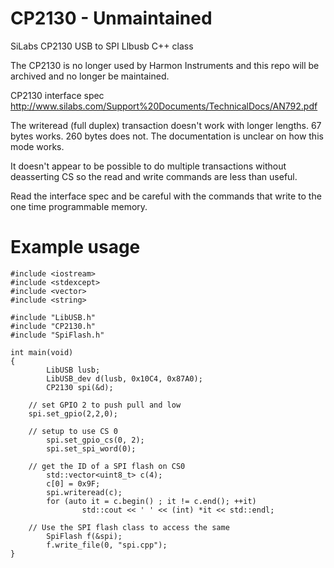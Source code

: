 # CP2130 - Unmaintained
SiLabs CP2130 USB to SPI Llbusb C++ class

The CP2130 is no longer used by Harmon Instruments and this repo will be archived and no longer be maintained. 

CP2130 interface spec
http://www.silabs.com/Support%20Documents/TechnicalDocs/AN792.pdf

The writeread (full duplex) transaction doesn't work with longer lengths. 67 bytes works. 260 bytes does not. The documentation is unclear on how this mode works.

It doesn't appear to be possible to do multiple transactions without deasserting CS so the read and write commands are less than useful.

Read the interface spec and be careful with the commands that write to the one time programmable memory.

# Example usage

```
#include <iostream>
#include <stdexcept>
#include <vector>
#include <string>

#include "LibUSB.h"
#include "CP2130.h"
#include "SpiFlash.h"

int main(void)
{
        LibUSB lusb;
        LibUSB_dev d(lusb, 0x10C4, 0x87A0);
        CP2130 spi(&d);

	// set GPIO 2 to push pull and low
	spi.set_gpio(2,2,0);

	// setup to use CS 0
        spi.set_gpio_cs(0, 2);
        spi.set_spi_word(0);

	// get the ID of a SPI flash on CS0
        std::vector<uint8_t> c(4);
        c[0] = 0x9F;
        spi.writeread(c);
        for (auto it = c.begin() ; it != c.end(); ++it)
                std::cout << ' ' << (int) *it << std::endl;

	// Use the SPI flash class to access the same
        SpiFlash f(&spi);
        f.write_file(0, "spi.cpp");
}

```
